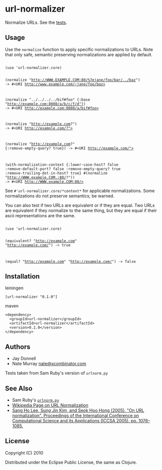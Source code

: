 # url-normalizer

Normalize URLs. See the [tests](https://github.com/jashmenn/url-normalizer/blob/master/test/url_normalizer/test/core.clj#L87).

## Usage

Use the `normalize` function to apply specific normalizations to URLs.  Note that only safe, semantic preserving normalizations are applied by default.

<code>
(use 'url-normalizer.core)

(normalize "http://WWW.EXAMPLE.COM:80/%7ejane/foo/bar/../baz")
-> #<URI http://www.example.com/~jane/foo/baz>

(normalize "../../../../bif#foo" {:base "http://example.com:8080/a/b/c/f/d"})
-> #<URI http://example.com:8080/a/bif#foo>

(normalize "http://example.com?")
-> #<URI http://example.com/?">

(normalize "http://example.com?" {:remove-empty-query? true})
-> #<URI http://example.com/">

(with-normalization-context
 {:lower-case-host? false
  :remove-default-port? false
  :remove-empty-query? true
  :remove-trailing-dot-in-host? true}
 #(normalize "http://WWW.example.COM.:80/?"))
-> #<URI http://WWW.example.COM:80/>
</code>

See `#'url-normalizer.core/*context*` for applicable normalizations.  Some normalizations do not preserve semantics; be warned.

You can also test if two URLs are equivalent or if they are equal.  Two URLs are equivalent if they normalize to the same thing, but they are equal if their ascii representations are the same.

<code>
(use 'url-normalizer.core)

(equivalent? "http://example.com" "http://example.com/")
-> true

(equal? "http://example.com" "http://example.com/")
-> false
</code>

## Installation

leiningen

    [url-normalizer "0.1.0"]

maven

    <dependency>
      <groupId>url-normalizer</groupId>
      <artifactId>url-normalizer</artifactId>
      <version>0.1.0</version>
    </dependency>

## Authors

* Jay Donnell
* Nate Murray [<nate@xcombinator.com>](mailto:nate@xcombinator.com)

Tests taken from Sam Ruby's version of `urlnorm.py`

## See Also

* Sam Ruby's [`urlnorm.py`](http://intertwingly.net/blog/2004/08/04/Urlnorm)
* [Wikipedia Page on URL Normalization](http://en.wikipedia.org/wiki/URL_normalization)
* [Sang Ho Lee, Sung Jin Kim, and Seok Hoo Hong (2005). "On URL normalization". Proceedings of the International Conference on Computational Science and its Applications (ICCSA 2005). pp. 1076–1085.](http://dblab.ssu.ac.kr/publication/LeKi05a.pdf)

## License

Copyright (C) 2010

Distributed under the Eclipse Public License, the same as Clojure.
